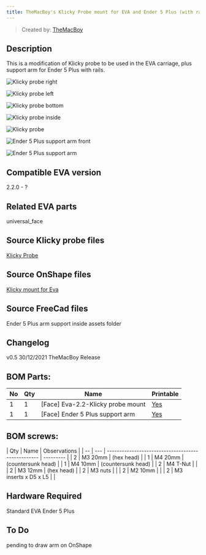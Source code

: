 ```yaml
---
title: TheMacBoy's Klicky Probe mount for EVA and Ender 5 Plus (with rails) compatibility
---
```


> Created by: [TheMacBoy](https://github.com/themacboy)

## Description
This is a modification of Klicky probe to be used in the EVA carriage, plus support arm for Ender 5 Plus with rails.

![Klicky probe right](assets/klicky_mount_right.jpg)

![Klicky probe left](assets/klicky_mount_left.jpg)

![Klicky probe bottom](assets/klicky_mount_bottom.jpg)

![Klicky probe inside](assets/klicky_mount_inside.png)

![Klicky probe](assets/klicky_probe_mount.jpg)

![Ender 5 Plus support arm front](assets/ender_5_plus_support_arm-front.jpg)

![Ender 5 Plus support arm](assets/ender_5_plus_support_arm.jpg)

## Compatible EVA version
2.2.0 - ?

## Related EVA parts
universal_face

## Source Klicky probe files
[Klicky Probe](https://github.com/jlas1/Klicky-Probe)

## Source OnShape files
[Klicky mount for Eva ](https://cad.onshape.com/documents/2fc54d83c144f64dfbd5b70d/w/5a27aacdedad8aa85274c7e9/e/03e92f0ea05a500c94d12e60)

## Source FreeCad files
Ender 5 Plus arm support inside assets folder


## Changelog
v0.5 30/12/2021 TheMacBoy Release

## BOM Parts:
| No | Qty | Name                                               | Printable |
| -- | --- | -------------------------------------------------- | --------- |
| 1  | 1   | [Face] Eva-2.2-Klicky probe mount    | [Yes](stl/eva-2.2-klicky_probe_mount.stl) |
| 1  | 1   | [Face] Ender 5 Plus support arm | [Yes](stl/ender_5_plus-arm-body.stl) |


## BOM screws:
| Qty | Name                                               | Observations |
| -- | --- | -------------------------------------------------- | --------- |
| 2 | M3 20mm | (hex head) |
| 1 | M4 20mm | (countersunk head) |
| 1 | M4 10mm | (countersunk head) |
| 2 | M4 T-Nut | |
| 2 | M3 12mm | (hex head) |
| 2 | M3 nuts | |
| 2 | M2 10mm | |
| 2 | M3 inserts x D5 x L5 | |

## Hardware Required 
Standard EVA
Ender 5 Plus

## To Do 
pending to draw arm on OnShape